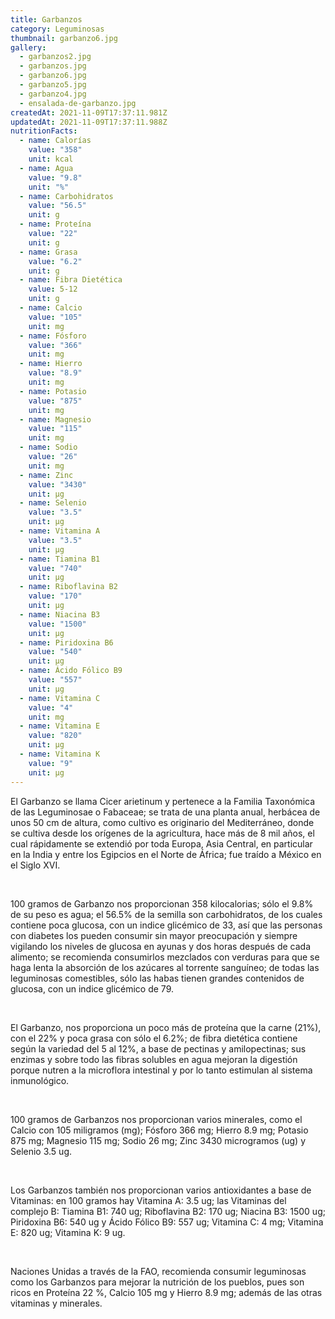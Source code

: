 ```yaml
---
title: Garbanzos
category: Leguminosas
thumbnail: garbanzo6.jpg
gallery:
  - garbanzos2.jpg
  - garbanzos.jpg
  - garbanzo6.jpg
  - garbanzo5.jpg
  - garbanzo4.jpg
  - ensalada-de-garbanzo.jpg
createdAt: 2021-11-09T17:37:11.981Z
updatedAt: 2021-11-09T17:37:11.988Z
nutritionFacts:
  - name: Calorías
    value: "358"
    unit: kcal
  - name: Agua
    value: "9.8"
    unit: "%"
  - name: Carbohidratos
    value: "56.5"
    unit: g
  - name: Proteína
    value: "22"
    unit: g
  - name: Grasa
    value: "6.2"
    unit: g
  - name: Fibra Dietética
    value: 5-12
    unit: g
  - name: Calcio
    value: "105"
    unit: mg
  - name: Fósforo
    value: "366"
    unit: mg
  - name: Hierro
    value: "8.9"
    unit: mg
  - name: Potasio
    value: "875"
    unit: mg
  - name: Magnesio
    value: "115"
    unit: mg
  - name: Sodio
    value: "26"
    unit: mg
  - name: Zinc
    value: "3430"
    unit: µg
  - name: Selenio
    value: "3.5"
    unit: µg
  - name: Vitamina A
    value: "3.5"
    unit: µg
  - name: Tiamina B1
    value: "740"
    unit: µg
  - name: Riboflavina B2
    value: "170"
    unit: µg
  - name: Niacina B3
    value: "1500"
    unit: µg
  - name: Piridoxina B6
    value: "540"
    unit: µg
  - name: Ácido Fólico B9
    value: "557"
    unit: µg
  - name: Vitamina C
    value: "4"
    unit: mg
  - name: Vitamina E
    value: "820"
    unit: µg
  - name: Vitamina K
    value: "9"
    unit: µg
---
```

El Garbanzo se llama Cicer arietinum y pertenece a la Familia Taxonómica de las Leguminosae o Fabaceae; se trata de una planta anual, herbácea de unos 50 cm de altura, como cultivo es originario del Mediterráneo, donde se cultiva desde los orígenes de la agricultura, hace más de 8 mil años, el cual rápidamente se extendió por toda Europa, Asia Central, en particular en la India y entre los Egipcios en el Norte de África; fue traído a México en el Siglo XVI.

<br/>

100 gramos de Garbanzo nos proporcionan 358 kilocalorias; sólo el 9.8% de su peso es agua; el 56.5% de la semilla son carbohidratos, de los cuales contiene poca glucosa, con un indice glicémico de 33, así que las personas con diabetes los pueden consumir sin mayor preocupación y siempre vigilando los niveles de glucosa en ayunas y dos horas después de cada alimento; se recomienda consumirlos mezclados con verduras para que se haga lenta la absorción de los azúcares al torrente sanguíneo; de todas las leguminosas comestibles, sólo las habas tienen grandes contenidos de glucosa, con un indice glicémico de 79.

<br/>

El Garbanzo, nos proporciona un poco más de proteína que la carne (21%), con el 22% y poca grasa con sólo el 6.2%; de fibra dietética contiene según la variedad del 5 al 12%, a base de pectinas y amilopectinas; sus enzimas y sobre todo las fibras solubles en agua mejoran la digestión porque nutren a la microflora intestinal y por lo tanto estimulan al sistema inmunológico.

<br/>

100 gramos de Garbanzos nos proporcionan varios minerales, como el Calcio con 105 miligramos (mg); Fósforo 366 mg; Hierro 8.9 mg; Potasio 875 mg; Magnesio 115 mg; Sodio 26 mg; Zinc 3430 microgramos (ug) y Selenio 3.5 ug.

<br/>

Los Garbanzos también nos proporcionan varios antioxidantes a base de Vitaminas: en 100 gramos hay Vitamina A: 3.5 ug; las Vitaminas del complejo B: Tiamina B1: 740 ug; Riboflavina B2: 170 ug; Niacina B3: 1500 ug; Piridoxina B6: 540 ug y Ácido Fólico B9: 557 ug; Vitamina C: 4 mg; Vitamina E: 820 ug; Vitamina K: 9 ug.

<br/>

Naciones Unidas a través de la FAO, recomienda consumir leguminosas como los Garbanzos para mejorar la nutrición de los pueblos, pues son ricos en Proteína 22 %, Calcio 105 mg y Hierro 8.9 mg; además de las otras vitaminas y minerales.